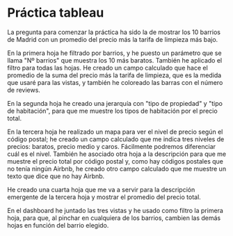 # Práctica tableau

La pregunta para comenzar la práctica ha sido la de mostrar los 10 barrios de Madrid con un promedio del precio más la tarifa de limpieza más bajo.

En la primera hoja he filtrado por barrios, y he puesto un parámetro que se llama "Nº barrios" que muestra los 10 más baratos. También he aplicado el filtro para todas las hojas. He creado un campo calculado que hace el promedio de la suma del precio más la tarifa de limpieza, que es la medida que usaré para las vistas, y también he coloreado las barras con el número de reviews.

En la segunda hoja he creado una jerarquía con "tipo de propiedad" y "tipo de habitación", para que me muestre los tipos de habitación por el precio total.

En la tercera hoja he realizado un mapa para ver el nivel de precio según el código postal; he creado un campo calculado que me indica tres niveles de precios: baratos, precio medio y caros. Fácilmente podremos diferenciar cuál es el nivel. También he asociado otra hoja a la descripción para que me muestre el precio total por código postal y, como hay códigos postales que no tenía ningún Airbnb, he creado otro campo calculado que me muestre un texto que dice que no hay Airbnb.

He creado una cuarta hoja que me va a servir para la descripción emergente de la tercera hoja y mostrar el promedio del precio total.

En el dashboard he juntado las tres vistas y he usado como filtro la primera hoja, para que, al pinchar en cualquiera de los barrios, cambien las demás hojas en función del barrio elegido.
